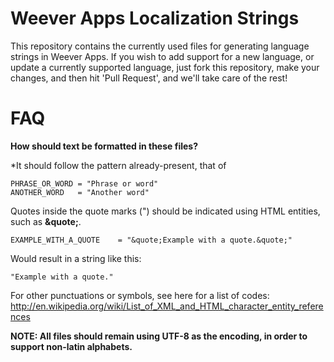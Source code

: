 Weever Apps Localization Strings
=========================

This repository contains the currently used files for generating language strings in Weever Apps. If you wish to add support for a new language, or update a currently supported language, just fork this repository, make your changes, and then hit 'Pull Request', and we'll take care of the rest!

FAQ
===

**How should text be formatted in these files?**

*It should follow the pattern already-present, that of 

    PHRASE_OR_WORD = "Phrase or word"
    ANOTHER_WORD   = "Another word"
  
Quotes inside the quote marks (") should be indicated using HTML entities, such as **&quote;**.

    EXAMPLE_WITH_A_QUOTE    = "&quote;Example with a quote.&quote;"
    
Would result in a string like this:

    "Example with a quote."

For other punctuations or symbols, see here for a list of codes: http://en.wikipedia.org/wiki/List_of_XML_and_HTML_character_entity_references

**NOTE: All files should remain using UTF-8 as the encoding, in order to support non-latin alphabets.**
